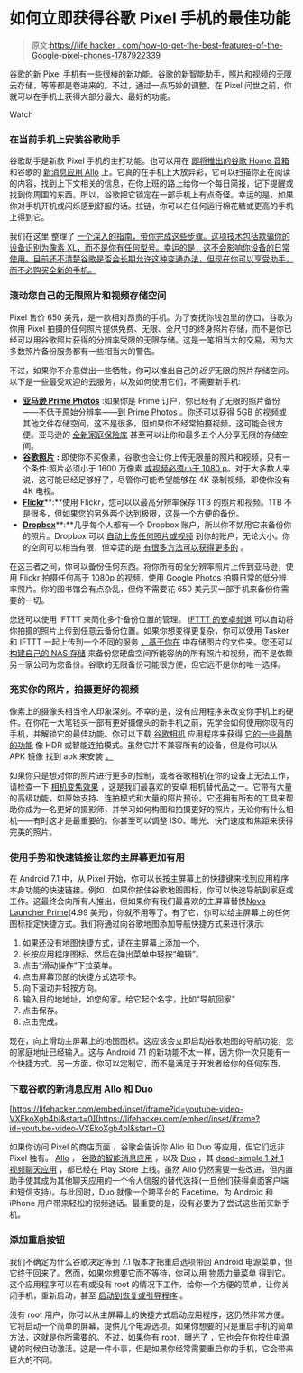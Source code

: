 # 如何立即获得谷歌 Pixel 手机的最佳功能

> 原文:[https://life hacker . com/how-to-get-the-best-features-of-the-Google-pixel-phones-1787922339](https://lifehacker.com/how-to-get-the-best-features-of-the-google-pixel-phones-1787922339)

谷歌的新 Pixel 手机有一些很棒的新功能。谷歌的新智能助手，照片和视频的无限云存储，等等都是卷进来的。不过，通过一点巧妙的调整，在 Pixel 问世之前，你就可以在手机上获得大部分最大、最好的功能。

Watch

### **在当前手机上安装谷歌助手**

谷歌助手是新款 Pixel 手机的主打功能。也可以用在 [即将推出的谷歌 Home 音箱](https://store.google.com/product/google_home) 和谷歌的 [新消息应用 Allo](http://lifehacker.com/a-screenshot-tour-of-allo-googles-new-smart-messaging-1786900047) 上。它真的在手机上大放异彩，它可以扫描你正在阅读的内容，找到上下文相关的信息，在你上班的路上给你一个每日简报，记下提醒或找到你周围的东西。所以，谷歌把它锁定在一部手机上有点奇怪。幸运的是，如果你对手机开机或闪烁感到舒服的话。拉链，你可以在任何运行棉花糖或更高的手机上得到它。

我们在这里 整理了 [一个深入的指南，带你完成这些步骤。这项技术包括欺骗你的设备识别为像素 XL，而不是你有任何型号。幸运的是，这不会影响你设备的日常使用。目前还不清楚谷歌是否会长期允许这种变通办法，但现在你可以享受助手，而不必购买全新的手机。](https://lifehacker.com/how-to-get-google-assistant-on-any-phone-running-androi-1787706402)

### **滚动您自己的无限照片和视频存储空间**

Pixel 售价 650 美元，是一款相对昂贵的手机。为了安抚你钱包里的伤口，谷歌为你用 Pixel 拍摄的任何照片提供免费、无限、全尺寸的终身照片存储，而不是你已经可以用谷歌照片获得的分辨率受限的无限存储。这是一笔相当大的交易，因为大多数照片备份服务都有一些相当大的警告。

不过，如果你不介意做出一些牺牲，你可以推出自己的*近乎*无限的照片存储空间。以下是一些最受欢迎的云服务，以及如何使用它们，不需要新手机:

*   [**亚马逊 Prime Photos**](https://www.amazon.com/clouddrive/primephotos?asc_campaign=InlineText&asc_refurl=https://lifehacker.com/how-to-get-the-best-features-of-the-google-pixel-phones-1787922339&asc_source=&tag=kinjalifehackerlink-20) :如果你是 Prime 订户，你已经有了无限的照片备份——不低于原始分辨率——[到 Prime Photos](https://www.amazon.com/gp/help/customer/display.html/?asc_campaign=InlineText&asc_refurl=https://lifehacker.com/how-to-get-the-best-features-of-the-google-pixel-phones-1787922339&asc_source=&nodeId=201480950&tag=kinjalifehackerlink-20) 。你还可以获得 5GB 的视频或其他文件存储空间，这不是很多，但如果你不经常拍摄视频，这可能会很方便。亚马逊的 [全新家庭保险库](http://lifehacker.com/amazon-launches-family-vault-to-share-your-unlimited-ph-1787918768) 甚至可以让你和最多五个人分享无限的存储空间。
*   [**谷歌照片**](https://photos.google.com/) **:** 即使你不买像素，谷歌也会让你上传无限量的照片和视频，只有一个条件:照片必须小于 1600 万像素 [或视频必须小于 1080 p](https://support.google.com/photos/answer/6220791?hl=en)。对于大多数人来说，这可能已经足够好了，尽管你可能希望能够在 4K 录制视频，即使你没有 4K 电视。
*   [**Flickr**](https://help.yahoo.com/kb/SLN15628.html)**:**使用 Flickr，您可以以最高分辨率保存 1TB 的照片和视频。1TB 不是很多，但如果您的另外两个达到极限，这是一个方便的备份。
*   [**Dropbox**](https://www.dropbox.com/help/289)**:**几乎每个人都有一个 Dropbox 账户，所以你不妨用它来备份你的照片。Dropbox 可以 [自动上传任何照片或视频](http://lifehacker.com/how-to-maximize-your-free-storage-space-on-every-cloud-1690775421) 到你的账户，无论大小。你的空间可以相当有限，但幸运的是 [有很多方法可以获得更多的](http://lifehacker.com/how-to-maximize-your-free-storage-space-on-every-cloud-1690775421) 。

在这三者之间，你可以备份任何东西。将你所有的全分辨率照片上传到亚马逊，使用 Flickr 拍摄任何高于 1080p 的视频，使用 Google Photos 拍摄日常的低分辨率照片。你的图书馆会有点杂乱，但你不需要花 650 美元买一部手机来备份你需要的一切。

您还可以使用 IFTTT 来简化多个备份位置的管理。 [IFTTT 的安卓频道](http://lifehacker.com/all-the-new-stuff-in-ifttt-for-android-and-what-you-can-1566974091) 可以自动将你拍摄的照片上传到任意云备份位置。如果你想变得更复杂，你可以使用 Tasker 和 IFTTT 一起上传到一个不同的服务 [，基于你在](https://lifehacker.com/android-automation-showdown-ifttt-vs-tasker-1781835294) 中存储图片的文件夹。您还可以 [构建自己的 NAS 存储](http://lifehacker.com/should-i-use-a-diy-pc-for-my-nas-or-buy-an-enclosure-1678991505) 来备份您硬盘空间所能容纳的所有照片和视频，而不是依赖另一家公司为您备份。谷歌的无限备份可能很方便，但它远不是你的唯一选择。

### **充实你的照片，拍摄更好的视频**

像素上的摄像头相当令人印象深刻。不幸的是，没有应用程序来改变你手机上的硬件。在你花一大笔钱买一部有更好摄像头的新手机之前，先学会如何使用你现有的手机，并解锁它的最佳功能。你可以下载 [谷歌相机](https://play.google.com/store/apps/details?id=com.google.android.GoogleCamera) 应用程序来获得 [它的一些最酷的功能](https://lifehacker.com/how-to-get-the-most-out-of-the-new-google-camera-for-an-1592592689) 像 HDR 或智能连拍模式。虽然它并不兼容所有的设备，但是你可以从 APK 镜像 找到 apk 来安装 [。](http://www.apkmirror.com/apk/google-inc/camera/camera-4-2-010-131250824-release/)

如果你只是想对你的照片进行更多的控制，或者谷歌相机在你的设备上无法工作，请检查一下 [相机变焦效果](http://www.androidslide.com/) ，这是我们最喜欢的安卓 相机替代品之一。它带有大量的高级功能，如原始支持、连拍模式和大量的照片预设。它还拥有所有的工具来帮助你成为一名更好的摄影师，并学习如何构图和拍摄更好的照片，无论你有什么相机——有时这才是最重要的。你甚至可以调整 ISO、曝光、快门速度和焦距来获得完美的照片。 

### **使用手势和快速链接让您的主屏幕更加有用**

在 Android 7.1 中，从 Pixel 开始，你可以长按主屏幕上的快捷键来找到应用程序本身功能的快速链接。例如，如果你按住谷歌地图图标，你可以快速导航到家庭或工作。这最终会向所有人推出，但如果你有我们最喜欢的主屏幕替换[Nova Launcher Prime](https://play.google.com/store/apps/details?id=com.teslacoilsw.launcher.prime)(4.99 美元)，你就不用等了。有了它，你可以给主屏幕上的任何图标指定快捷方式。我们将通过向谷歌地图添加导航快捷方式来进行演示:

1.  如果还没有地图快捷方式，请在主屏幕上添加一个。
2.  长按应用程序图标，然后在弹出菜单中轻按“编辑”。
3.  点击“滑动操作”下拉菜单。
4.  点击屏幕顶部的快捷方式选项卡。
5.  向下滚动并轻按方向。
6.  输入目的地地址，如您的家。给它起个名字，比如“导航回家”
7.  点击保存。
8.  点击完成。

现在，向上滑动主屏幕上的地图图标。这应该会立即启动谷歌地图的导航功能，您的家庭地址已经输入。这与 Android 7.1 的新功能不太一样，因为你一次只能有一个快捷方式。另一方面，你可以定制它，而不是满足于开发者给你的任何东西。

### **下载谷歌的新消息应用 Allo 和 Duo**

 [https://lifehacker.com/embed/inset/iframe?id=youtube-video-VXEkoXgb4bI&start=0](https://lifehacker.com/embed/inset/iframe?id=youtube-video-VXEkoXgb4bI&start=0) 

如果你访问 Pixel 的商店页面 ，谷歌会告诉你 Allo 和 Duo 等应用，但它们远非 Pixel 独有。 [Allo](https://play.google.com/store/apps/details?id=com.google.android.apps.fireball) ， [谷歌的智能消息应用](https://lifehacker.com/a-screenshot-tour-of-allo-googles-new-smart-messaging-1786900047) ，以及 [Duo](https://play.google.com/store/apps/details?id=com.google.android.apps.tachyon) ，其 [dead-simple 1 对 1 视频聊天应用](http://lifehacker.com/google-starts-rolling-out-duo-its-super-simple-1-to-1-1785336507) ，都已经在 Play Store 上线。虽然 Allo 仍然需要一些改进，但内置助手使其成为其他聊天应用的一个令人信服的替代选择(一旦他们获得桌面客户端和短信支持)。与此同时，Duo 就像一个跨平台的 Facetime，为 Android 和 iPhone 用户带来轻松的视频通话。最重要的是，没有必要为了尝试这些而买新手机。

### **添加重启按钮**

我们不确定为什么谷歌决定等到 7.1 版本才把重启选项带回 Android 电源菜单，但它终于回来了。然而，如果你想要它而不等待，你可以用 [物质力量菜单](https://play.google.com/store/apps/details?id=com.naman14.powermenu&hl=en) 得到它。这个应用程序可以在有或没有 root 的情况下工作，给你一个方便的菜单，让你关闭手机，重新启动，甚至 [启动到恢复或引导程序](http://lifehacker.com/everything-you-need-to-know-about-rooting-your-android-5789397) 。

没有 root 用户，你可以从主屏幕上的快捷方式启动应用程序，这仍然非常方便。它将启动一个简单的屏幕，提供几个电源选项。如果你想要的只是重启手机的简单方法，这就是你所需要的。不过，如果你有 [root，曝光了](http://lifehacker.com/how-to-create-your-own-customized-version-of-android-wi-1440101209) ，它也会在你按住电源键的时候自动激活。这是一件小事，但是如果你经常需要重启你的手机，它会带来巨大的不同。